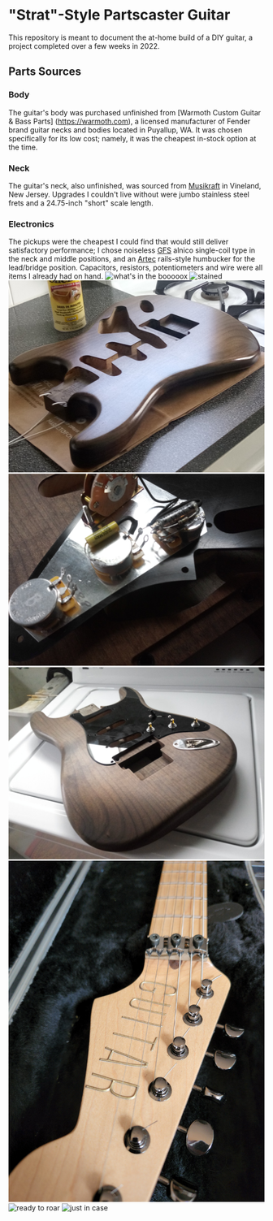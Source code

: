 # "Strat"-Style Partscaster Guitar
This repository is meant to document the at-home build of a DIY guitar, a project completed over a few weeks in 2022.

## Parts Sources
### Body
The guitar's body was purchased unfinished from [Warmoth Custom Guitar & Bass Parts] (https://warmoth.com), a licensed manufacturer of Fender brand guitar necks and bodies located in Puyallup, WA. It was chosen specifically for its low cost; namely, it was the cheapest in-stock option at the time.
### Neck
The guitar's neck, also unfinished, was sourced from [Musikraft](https://musikraft.com) in Vineland, New Jersey. Upgrades I couldn't live without were jumbo stainless steel frets and a 24.75-inch "short" scale length.
### Electronics
The pickups were the cheapest I could find that would still deliver satisfactory performance; I chose noiseless [GFS](https://www.guitarfetish.com) alnico single-coil type in the neck and middle positions, and an [Artec](http://artecsound.com) rails-style humbucker for the lead/bridge position. Capacitors, resistors, potentiometers and wire were all items I already had on hand.
![what's in the booooox](images/1.jpg?raw=true)
![stained](images/2.jpg?raw=true)
![post-schellac](images/3.jpg?raw=true)
![wiring](images/4.jpg?raw=true)
![pickguard mockup](images/5.jpg?raw=true)
![on brand](images/6.jpg?raw=true)
![ready to roar](images/7.jpg?raw=true)
![just in case](images/8.jpg?raw=true)
